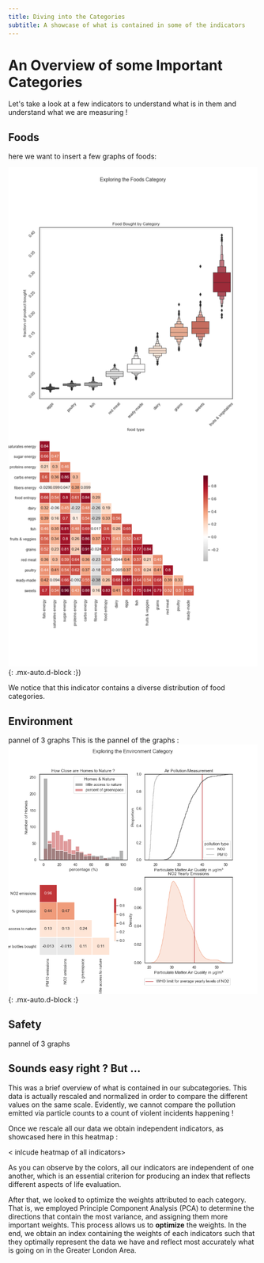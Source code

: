 ```yaml
---
title: Diving into the Categories 
subtitle: A showcase of what is contained in some of the indicators
---
```


# An Overview of some Important Categories

Let's take a look at a few indicators to understand what is in them and understand what we are measuring !

## Foods 

here we want to insert a few graphs of foods:

![foods](./assets/img/exploring_foods.png){: .mx-auto.d-block :})

We notice that this indicator contains a diverse distribution of food categories. 

## Environment 

pannel of 3 graphs 
This is the pannel of the graphs :
![env](./assets/img/exploring_env.png){: .mx-auto.d-block :}

## Safety 

pannel of 3 graphs 


## Sounds easy right ? But ... 

This was a brief overview of what is contained in our subcategories. This data is actually rescaled and normalized in order to compare the different values on the same scale. Evidently, we cannot compare the pollution emitted via particle counts to a count of violent incidents happening ! 

Once we rescale all our data we obtain independent indicators, as showcased here in this heatmap :

< inlcude heatmap of all indicators> 

As you can observe by the colors, all our indicators are independent of one another, which is an essential criterion for producing an index that reflects different aspects of life evaluation. 

After that, we looked to optimize the weights attributed to each category. That is, we employed Principle Component Analysis (PCA) to determine the directions that contain the most variance, and assigning them more important weights. This process allows us to **optimize** the weights. In the end, we obtain an index containing the weights of each indicators such that they optimally represent the data we have and reflect most accurately what is going on in the Greater London Area. 

